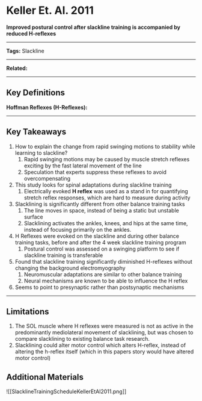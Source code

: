 # Keller Et. Al. 2011
**Improved postural control after slackline training is accompanied by reduced H-reflexes**

---

**Tags:** Slackline

---

**Related:** 

---

## Key Definitions
**Hoffman Reflexes (H-Reflexes):** 


---

## Key Takeaways

1. How to explain the change from rapid swinging motions to stability while learning to slackline?
	1. Rapid swinging motions may be caused by muscle stretch reflexes exciting by the fast lateral movement of the line
	2. Speculation that experts suppress these reflexes to avoid overcompensating
2. This study looks for spinal adaptations during slackline training
	1. Electrically evoked **H reflex** was used as a stand in for quantifying stretch reflex responses, which are hard to measure during activity
3. Slacklining is significantly different from other balance training tasks
	1. The line moves in space, instead of being a static but unstable surface
	2. Slacklining activates the ankles, knees, and hips at the same time, instead of focusing primarily on the ankles.
4. H Reflexes were evoked on the slackline and during other balance training tasks, before and after the 4 week slackline training program
	1. Postural control was assessed on a swinging platform to see if slackline training is transferable
5. Found that slackline training significantly diminished H-reflexes without changing the background electromyography
	1. Neuromuscular adaptations are similar to other balance training
	2. Neural mechanisms are known to be able to influence the H reflex
6. Seems to point to presynaptic rather than postsynaptic mechanisms

---

## Limitations
1. The SOL muscle where H reflexes were measured is not as active in the predominantly mediolateral movement of slacklining, but was chosen to compare slacklining to existing balance task research.
2. Slacklining could alter motor control which alters H-reflex, instead of altering the h-reflex itself (which in this papers story would have altered motor control)


## Additional Materials
![[SlacklineTrainingScheduleKellerEtAl2011.png]]